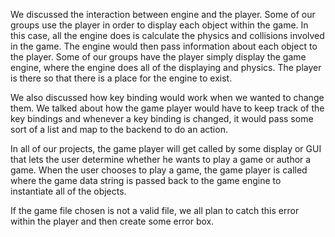 We discussed the interaction between engine and the player. Some of our groups use the player in order to display each object within the game. In this case, all the engine does is calculate the physics and collisions involved in the game. The engine would then pass information about each object to the player. Some of our groups have the player simply display the game engine, where the engine does all of the displaying and physics. The player is there so that there is a place for the engine to exist. 
 
We also discussed how key binding would work when we wanted to change them. We talked about how the game player would have to keep track of the key bindings and whenever a key binding is changed, it would pass some sort of a list and map to the backend to do an action. 
 
In all of our projects, the game player will get called by some display or GUI that lets the user determine whether he wants to play a game or author a game. When the user chooses to play a game, the game player is called where the game data string is passed back to the game engine to instantiate all of the objects. 
 
If the game file chosen is not a valid file, we all plan to catch this error within the player and then create some error box. 
